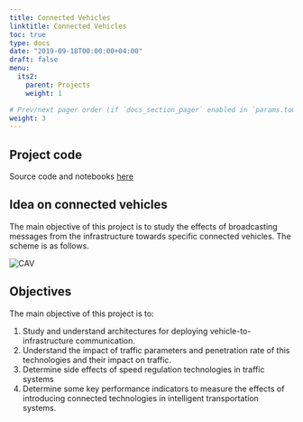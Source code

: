```yaml
---
title: Connected Vehicles 
linktitle: Connected Vehicles
toc: true
type: docs
date: "2019-09-18T00:00:00+04:00"
draft: false
menu:
  its2:
    parent: Projects
    weight: 1

# Prev/next pager order (if `docs_section_pager` enabled in `params.toml`)
weight: 3
---
```


## Project code

Source code and notebooks [here](https://github.com/aladinoster/prj_connectv2x)

## Idea on connected vehicles 

The main objective of this project is to study the effects of broadcasting messages from the infrastructure towards specific connected vehicles. The scheme is as follows. 

![CAV](/media/its_img/scoop-test.png)

## Objectives

The main objective of this project is to:

1. Study and understand architectures for deploying vehicle-to-infrastructure communication. 
2. Understand the impact of traffic parameters and penetration rate of this technologies and their impact on traffic. 
3. Determine side effects of speed regulation technologies in traffic systems
4. Determine some key performance indicators to measure the effects of introducing connected technologies in intelligent transportation systems. 